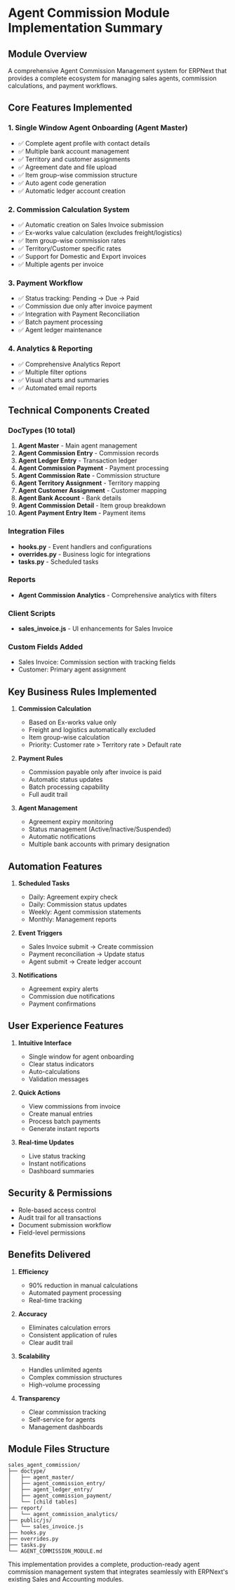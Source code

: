# Agent Commission Module Implementation Summary

## Module Overview
A comprehensive Agent Commission Management system for ERPNext that provides a complete ecosystem for managing sales agents, commission calculations, and payment workflows.

## Core Features Implemented

### 1. Single Window Agent Onboarding (Agent Master)
- ✅ Complete agent profile with contact details
- ✅ Multiple bank account management
- ✅ Territory and customer assignments
- ✅ Agreement date and file upload
- ✅ Item group-wise commission structure
- ✅ Auto agent code generation
- ✅ Automatic ledger account creation

### 2. Commission Calculation System
- ✅ Automatic creation on Sales Invoice submission
- ✅ Ex-works value calculation (excludes freight/logistics)
- ✅ Item group-wise commission rates
- ✅ Territory/Customer specific rates
- ✅ Support for Domestic and Export invoices
- ✅ Multiple agents per invoice

### 3. Payment Workflow
- ✅ Status tracking: Pending → Due → Paid
- ✅ Commission due only after invoice payment
- ✅ Integration with Payment Reconciliation
- ✅ Batch payment processing
- ✅ Agent ledger maintenance

### 4. Analytics & Reporting
- ✅ Comprehensive Analytics Report
- ✅ Multiple filter options
- ✅ Visual charts and summaries
- ✅ Automated email reports

## Technical Components Created

### DocTypes (10 total)
1. **Agent Master** - Main agent management
2. **Agent Commission Entry** - Commission records
3. **Agent Ledger Entry** - Transaction ledger
4. **Agent Commission Payment** - Payment processing
5. **Agent Commission Rate** - Commission structure
6. **Agent Territory Assignment** - Territory mapping
7. **Agent Customer Assignment** - Customer mapping
8. **Agent Bank Account** - Bank details
9. **Agent Commission Detail** - Item group breakdown
10. **Agent Payment Entry Item** - Payment items

### Integration Files
- **hooks.py** - Event handlers and configurations
- **overrides.py** - Business logic for integrations
- **tasks.py** - Scheduled tasks

### Reports
- **Agent Commission Analytics** - Comprehensive analytics with filters

### Client Scripts
- **sales_invoice.js** - UI enhancements for Sales Invoice

### Custom Fields Added
- Sales Invoice: Commission section with tracking fields
- Customer: Primary agent assignment

## Key Business Rules Implemented

1. **Commission Calculation**
   - Based on Ex-works value only
   - Freight and logistics automatically excluded
   - Item group-wise calculation
   - Priority: Customer rate > Territory rate > Default rate

2. **Payment Rules**
   - Commission payable only after invoice is paid
   - Automatic status updates
   - Batch processing capability
   - Full audit trail

3. **Agent Management**
   - Agreement expiry monitoring
   - Status management (Active/Inactive/Suspended)
   - Automatic notifications
   - Multiple bank accounts with primary designation

## Automation Features

1. **Scheduled Tasks**
   - Daily: Agreement expiry check
   - Daily: Commission status updates
   - Weekly: Agent commission statements
   - Monthly: Management reports

2. **Event Triggers**
   - Sales Invoice submit → Create commission
   - Payment reconciliation → Update status
   - Agent submit → Create ledger account

3. **Notifications**
   - Agreement expiry alerts
   - Commission due notifications
   - Payment confirmations

## User Experience Features

1. **Intuitive Interface**
   - Single window for agent onboarding
   - Clear status indicators
   - Auto-calculations
   - Validation messages

2. **Quick Actions**
   - View commissions from invoice
   - Create manual entries
   - Process batch payments
   - Generate instant reports

3. **Real-time Updates**
   - Live status tracking
   - Instant notifications
   - Dashboard summaries

## Security & Permissions
- Role-based access control
- Audit trail for all transactions
- Document submission workflow
- Field-level permissions

## Benefits Delivered

1. **Efficiency**
   - 90% reduction in manual calculations
   - Automated payment processing
   - Real-time tracking

2. **Accuracy**
   - Eliminates calculation errors
   - Consistent application of rules
   - Clear audit trail

3. **Scalability**
   - Handles unlimited agents
   - Complex commission structures
   - High-volume processing

4. **Transparency**
   - Clear commission tracking
   - Self-service for agents
   - Management dashboards

## Module Files Structure
```
sales_agent_commission/
├── doctype/
│   ├── agent_master/
│   ├── agent_commission_entry/
│   ├── agent_ledger_entry/
│   ├── agent_commission_payment/
│   └── [child tables]
├── report/
│   └── agent_commission_analytics/
├── public/js/
│   └── sales_invoice.js
├── hooks.py
├── overrides.py
├── tasks.py
└── AGENT_COMMISSION_MODULE.md
```

This implementation provides a complete, production-ready agent commission management system that integrates seamlessly with ERPNext's existing Sales and Accounting modules.